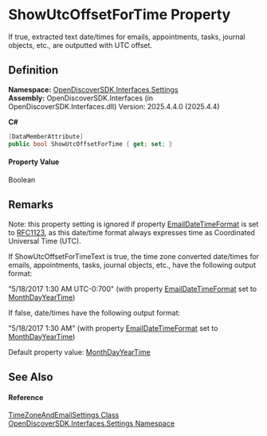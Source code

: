 # ShowUtcOffsetForTime Property


If true, extracted text date/times for emails, appointments, tasks, journal objects, etc., are outputted with UTC offset.



## Definition
**Namespace:** <a href="a1516a26-c3bc-5b32-80d1-92d32506d831">OpenDiscoverSDK.Interfaces.Settings</a>  
**Assembly:** OpenDiscoverSDK.Interfaces (in OpenDiscoverSDK.Interfaces.dll) Version: 2025.4.4.0 (2025.4.4)

**C#**
``` C#
[DataMemberAttribute]
public bool ShowUtcOffsetForTime { get; set; }
```



#### Property Value
Boolean

## Remarks

Note: this property setting is ignored if property <a href="0dbf1b8d-221f-78db-1936-4df983e47691">EmailDateTimeFormat</a> is set to <a href="e8f033fd-934b-4167-c6c9-e394de0c7ded">RFC1123</a>, as this date/time format always expresses time as Coordinated Universal Time (UTC).

If ShowUtcOffsetForTimeText is true, the time zone converted date/times for emails, appointments, tasks, journal objects, etc., have the following output format:

"5/18/2017 1:30 AM UTC-0:700" (with property <a href="0dbf1b8d-221f-78db-1936-4df983e47691">EmailDateTimeFormat</a> set to <a href="e8f033fd-934b-4167-c6c9-e394de0c7ded">MonthDayYearTime</a>)



If false, date/times have the following output format:

"5/18/2017 1:30 AM" (with property <a href="0dbf1b8d-221f-78db-1936-4df983e47691">EmailDateTimeFormat</a> set to <a href="e8f033fd-934b-4167-c6c9-e394de0c7ded">MonthDayYearTime</a>)

Default property value: <a href="e8f033fd-934b-4167-c6c9-e394de0c7ded">MonthDayYearTime</a>


## See Also


#### Reference
<a href="2a6fdb19-95d1-bebd-c800-493c20a75b7e">TimeZoneAndEmailSettings Class</a>  
<a href="a1516a26-c3bc-5b32-80d1-92d32506d831">OpenDiscoverSDK.Interfaces.Settings Namespace</a>  
